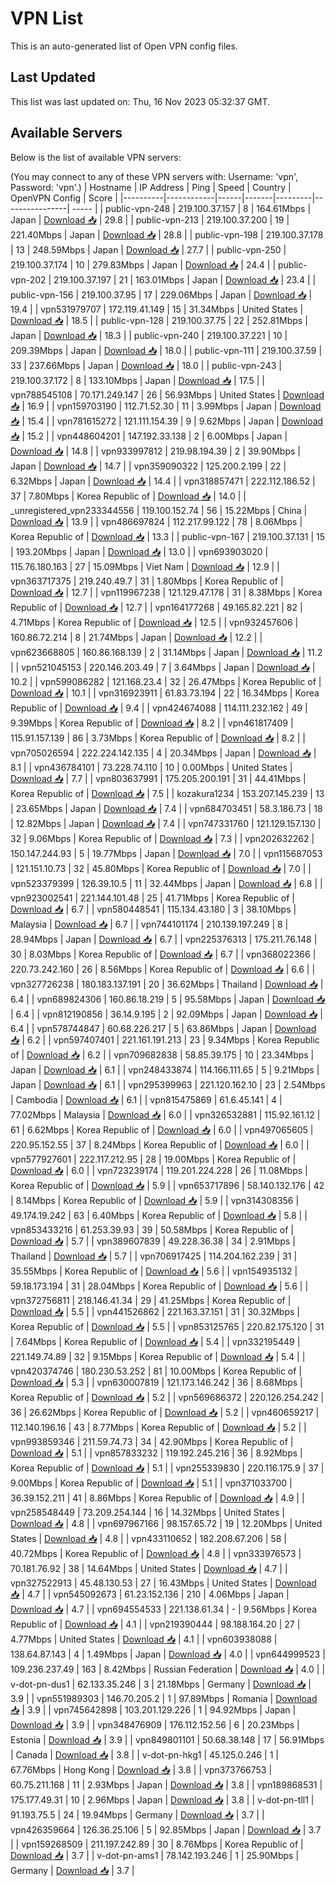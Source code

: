 # VPN List

This is an auto-generated list of Open VPN config files.

## Last Updated

This list was last updated on: Thu, 16 Nov 2023 05:32:37 GMT.

## Available Servers

Below is the list of available VPN servers:

(You may connect to any of these VPN servers with: Username: 'vpn', Password: 'vpn'.)
| Hostname | IP Address | Ping | Speed | Country | OpenVPN Config | Score |
|----------|------------|------|-------|---------|----------------| ----- |
| public-vpn-248 | 219.100.37.157 | 8 | 164.61Mbps | Japan | [Download 📥](./configs/server_0_JP.ovpn) | 29.8 |
| public-vpn-213 | 219.100.37.200 | 19 | 221.40Mbps | Japan | [Download 📥](./configs/server_1_JP.ovpn) | 28.8 |
| public-vpn-198 | 219.100.37.178 | 13 | 248.59Mbps | Japan | [Download 📥](./configs/server_2_JP.ovpn) | 27.7 |
| public-vpn-250 | 219.100.37.174 | 10 | 279.83Mbps | Japan | [Download 📥](./configs/server_3_JP.ovpn) | 24.4 |
| public-vpn-202 | 219.100.37.197 | 21 | 163.01Mbps | Japan | [Download 📥](./configs/server_4_JP.ovpn) | 23.4 |
| public-vpn-156 | 219.100.37.95 | 17 | 229.06Mbps | Japan | [Download 📥](./configs/server_5_JP.ovpn) | 19.4 |
| vpn531979707 | 172.119.41.149 | 15 | 31.34Mbps | United States | [Download 📥](./configs/server_6_US.ovpn) | 18.5 |
| public-vpn-128 | 219.100.37.75 | 22 | 252.81Mbps | Japan | [Download 📥](./configs/server_7_JP.ovpn) | 18.3 |
| public-vpn-240 | 219.100.37.221 | 10 | 209.39Mbps | Japan | [Download 📥](./configs/server_8_JP.ovpn) | 18.0 |
| public-vpn-111 | 219.100.37.59 | 33 | 237.66Mbps | Japan | [Download 📥](./configs/server_9_JP.ovpn) | 18.0 |
| public-vpn-243 | 219.100.37.172 | 8 | 133.10Mbps | Japan | [Download 📥](./configs/server_10_JP.ovpn) | 17.5 |
| vpn788545108 | 70.171.249.147 | 26 | 56.93Mbps | United States | [Download 📥](./configs/server_11_US.ovpn) | 16.9 |
| vpn159703190 | 112.71.52.30 | 11 | 3.99Mbps | Japan | [Download 📥](./configs/server_12_JP.ovpn) | 15.4 |
| vpn781615272 | 121.111.154.39 | 9 | 9.62Mbps | Japan | [Download 📥](./configs/server_13_JP.ovpn) | 15.2 |
| vpn448604201 | 147.192.33.138 | 2 | 6.00Mbps | Japan | [Download 📥](./configs/server_14_JP.ovpn) | 14.8 |
| vpn933997812 | 219.98.194.39 | 2 | 39.90Mbps | Japan | [Download 📥](./configs/server_15_JP.ovpn) | 14.7 |
| vpn359090322 | 125.200.2.199 | 22 | 6.32Mbps | Japan | [Download 📥](./configs/server_16_JP.ovpn) | 14.4 |
| vpn318857471 | 222.112.186.52 | 37 | 7.80Mbps | Korea Republic of | [Download 📥](./configs/server_17_KR.ovpn) | 14.0 |
| _unregistered_vpn233344556 | 119.100.152.74 | 56 | 15.22Mbps | China | [Download 📥](./configs/server_18_CN.ovpn) | 13.9 |
| vpn486697824 | 112.217.99.122 | 78 | 8.06Mbps | Korea Republic of | [Download 📥](./configs/server_19_KR.ovpn) | 13.3 |
| public-vpn-167 | 219.100.37.131 | 15 | 193.20Mbps | Japan | [Download 📥](./configs/server_20_JP.ovpn) | 13.0 |
| vpn693903020 | 115.76.180.163 | 27 | 15.09Mbps | Viet Nam | [Download 📥](./configs/server_21_VN.ovpn) | 12.9 |
| vpn363717375 | 219.240.49.7 | 31 | 1.80Mbps | Korea Republic of | [Download 📥](./configs/server_22_KR.ovpn) | 12.7 |
| vpn119967238 | 121.129.47.178 | 31 | 8.38Mbps | Korea Republic of | [Download 📥](./configs/server_23_KR.ovpn) | 12.7 |
| vpn164177268 | 49.165.82.221 | 82 | 4.71Mbps | Korea Republic of | [Download 📥](./configs/server_24_KR.ovpn) | 12.5 |
| vpn932457606 | 160.86.72.214 | 8 | 21.74Mbps | Japan | [Download 📥](./configs/server_25_JP.ovpn) | 12.2 |
| vpn623668805 | 160.86.168.139 | 2 | 31.14Mbps | Japan | [Download 📥](./configs/server_26_JP.ovpn) | 11.2 |
| vpn521045153 | 220.146.203.49 | 7 | 3.64Mbps | Japan | [Download 📥](./configs/server_27_JP.ovpn) | 10.2 |
| vpn599086282 | 121.168.23.4 | 32 | 26.47Mbps | Korea Republic of | [Download 📥](./configs/server_28_KR.ovpn) | 10.1 |
| vpn316923911 | 61.83.73.194 | 22 | 16.34Mbps | Korea Republic of | [Download 📥](./configs/server_29_KR.ovpn) | 9.4 |
| vpn424674088 | 114.111.232.162 | 49 | 9.39Mbps | Korea Republic of | [Download 📥](./configs/server_30_KR.ovpn) | 8.2 |
| vpn461817409 | 115.91.157.139 | 86 | 3.73Mbps | Korea Republic of | [Download 📥](./configs/server_31_KR.ovpn) | 8.2 |
| vpn705026594 | 222.224.142.135 | 4 | 20.34Mbps | Japan | [Download 📥](./configs/server_32_JP.ovpn) | 8.1 |
| vpn436784101 | 73.228.74.110 | 10 | 0.00Mbps | United States | [Download 📥](./configs/server_33_US.ovpn) | 7.7 |
| vpn803637991 | 175.205.200.191 | 31 | 44.41Mbps | Korea Republic of | [Download 📥](./configs/server_34_KR.ovpn) | 7.5 |
| kozakura1234 | 153.207.145.239 | 13 | 23.65Mbps | Japan | [Download 📥](./configs/server_35_JP.ovpn) | 7.4 |
| vpn684703451 | 58.3.186.73 | 18 | 12.82Mbps | Japan | [Download 📥](./configs/server_36_JP.ovpn) | 7.4 |
| vpn747331760 | 121.129.157.130 | 32 | 9.06Mbps | Korea Republic of | [Download 📥](./configs/server_37_KR.ovpn) | 7.3 |
| vpn202632262 | 150.147.244.93 | 5 | 19.77Mbps | Japan | [Download 📥](./configs/server_38_JP.ovpn) | 7.0 |
| vpn115687053 | 121.151.10.73 | 32 | 45.80Mbps | Korea Republic of | [Download 📥](./configs/server_39_KR.ovpn) | 7.0 |
| vpn523379399 | 126.39.10.5 | 11 | 32.44Mbps | Japan | [Download 📥](./configs/server_40_JP.ovpn) | 6.8 |
| vpn923002541 | 221.144.101.48 | 25 | 41.71Mbps | Korea Republic of | [Download 📥](./configs/server_41_KR.ovpn) | 6.7 |
| vpn580448541 | 115.134.43.180 | 3 | 38.10Mbps | Malaysia | [Download 📥](./configs/server_42_MY.ovpn) | 6.7 |
| vpn744101174 | 210.139.197.249 | 8 | 28.94Mbps | Japan | [Download 📥](./configs/server_43_JP.ovpn) | 6.7 |
| vpn225376313 | 175.211.76.148 | 30 | 8.03Mbps | Korea Republic of | [Download 📥](./configs/server_44_KR.ovpn) | 6.7 |
| vpn368022366 | 220.73.242.160 | 26 | 8.56Mbps | Korea Republic of | [Download 📥](./configs/server_45_KR.ovpn) | 6.6 |
| vpn327726238 | 180.183.137.191 | 20 | 36.62Mbps | Thailand | [Download 📥](./configs/server_46_TH.ovpn) | 6.4 |
| vpn689824306 | 160.86.18.219 | 5 | 95.58Mbps | Japan | [Download 📥](./configs/server_47_JP.ovpn) | 6.4 |
| vpn812190856 | 36.14.9.195 | 2 | 92.09Mbps | Japan | [Download 📥](./configs/server_48_JP.ovpn) | 6.4 |
| vpn578744847 | 60.68.226.217 | 5 | 63.86Mbps | Japan | [Download 📥](./configs/server_49_JP.ovpn) | 6.2 |
| vpn597407401 | 221.161.191.213 | 23 | 9.34Mbps | Korea Republic of | [Download 📥](./configs/server_50_KR.ovpn) | 6.2 |
| vpn709682838 | 58.85.39.175 | 10 | 23.34Mbps | Japan | [Download 📥](./configs/server_51_JP.ovpn) | 6.1 |
| vpn248433874 | 114.166.111.65 | 5 | 9.21Mbps | Japan | [Download 📥](./configs/server_52_JP.ovpn) | 6.1 |
| vpn295399963 | 221.120.162.10 | 23 | 2.54Mbps | Cambodia | [Download 📥](./configs/server_53_KH.ovpn) | 6.1 |
| vpn815475869 | 61.6.45.141 | 4 | 77.02Mbps | Malaysia | [Download 📥](./configs/server_54_MY.ovpn) | 6.0 |
| vpn326532881 | 115.92.161.12 | 61 | 6.62Mbps | Korea Republic of | [Download 📥](./configs/server_55_KR.ovpn) | 6.0 |
| vpn497065605 | 220.95.152.55 | 37 | 8.24Mbps | Korea Republic of | [Download 📥](./configs/server_56_KR.ovpn) | 6.0 |
| vpn577927601 | 222.117.212.95 | 28 | 19.00Mbps | Korea Republic of | [Download 📥](./configs/server_57_KR.ovpn) | 6.0 |
| vpn723239174 | 119.201.224.228 | 26 | 11.08Mbps | Korea Republic of | [Download 📥](./configs/server_58_KR.ovpn) | 5.9 |
| vpn653717896 | 58.140.132.176 | 42 | 8.14Mbps | Korea Republic of | [Download 📥](./configs/server_59_KR.ovpn) | 5.9 |
| vpn314308356 | 49.174.19.242 | 63 | 6.40Mbps | Korea Republic of | [Download 📥](./configs/server_60_KR.ovpn) | 5.8 |
| vpn853433216 | 61.253.39.93 | 39 | 50.58Mbps | Korea Republic of | [Download 📥](./configs/server_61_KR.ovpn) | 5.7 |
| vpn389607839 | 49.228.36.38 | 34 | 2.91Mbps | Thailand | [Download 📥](./configs/server_62_TH.ovpn) | 5.7 |
| vpn706917425 | 114.204.162.239 | 31 | 35.55Mbps | Korea Republic of | [Download 📥](./configs/server_63_KR.ovpn) | 5.6 |
| vpn154935132 | 59.18.173.194 | 31 | 28.04Mbps | Korea Republic of | [Download 📥](./configs/server_64_KR.ovpn) | 5.6 |
| vpn372756811 | 218.146.41.34 | 29 | 41.25Mbps | Korea Republic of | [Download 📥](./configs/server_65_KR.ovpn) | 5.5 |
| vpn441526862 | 221.163.37.151 | 31 | 30.32Mbps | Korea Republic of | [Download 📥](./configs/server_66_KR.ovpn) | 5.5 |
| vpn853125765 | 220.82.175.120 | 31 | 7.64Mbps | Korea Republic of | [Download 📥](./configs/server_67_KR.ovpn) | 5.4 |
| vpn332195449 | 221.149.74.89 | 32 | 9.15Mbps | Korea Republic of | [Download 📥](./configs/server_68_KR.ovpn) | 5.4 |
| vpn420374746 | 180.230.53.252 | 81 | 10.00Mbps | Korea Republic of | [Download 📥](./configs/server_69_KR.ovpn) | 5.3 |
| vpn630007819 | 121.173.146.242 | 36 | 8.68Mbps | Korea Republic of | [Download 📥](./configs/server_70_KR.ovpn) | 5.2 |
| vpn569686372 | 220.126.254.242 | 36 | 26.62Mbps | Korea Republic of | [Download 📥](./configs/server_71_KR.ovpn) | 5.2 |
| vpn460659217 | 112.140.196.16 | 43 | 8.77Mbps | Korea Republic of | [Download 📥](./configs/server_72_KR.ovpn) | 5.2 |
| vpn993859346 | 211.59.74.73 | 34 | 42.90Mbps | Korea Republic of | [Download 📥](./configs/server_73_KR.ovpn) | 5.1 |
| vpn857833232 | 119.192.245.216 | 36 | 8.92Mbps | Korea Republic of | [Download 📥](./configs/server_74_KR.ovpn) | 5.1 |
| vpn255339830 | 220.116.175.9 | 37 | 9.00Mbps | Korea Republic of | [Download 📥](./configs/server_75_KR.ovpn) | 5.1 |
| vpn371033700 | 36.39.152.211 | 41 | 8.86Mbps | Korea Republic of | [Download 📥](./configs/server_76_KR.ovpn) | 4.9 |
| vpn258548449 | 73.209.254.144 | 16 | 14.32Mbps | United States | [Download 📥](./configs/server_77_US.ovpn) | 4.8 |
| vpn697967166 | 98.157.65.72 | 19 | 12.20Mbps | United States | [Download 📥](./configs/server_78_US.ovpn) | 4.8 |
| vpn433110652 | 182.208.67.206 | 58 | 40.72Mbps | Korea Republic of | [Download 📥](./configs/server_79_KR.ovpn) | 4.8 |
| vpn333976573 | 70.181.76.92 | 38 | 14.64Mbps | United States | [Download 📥](./configs/server_80_US.ovpn) | 4.7 |
| vpn327522913 | 45.48.130.53 | 27 | 16.43Mbps | United States | [Download 📥](./configs/server_81_US.ovpn) | 4.7 |
| vpn545092673 | 61.23.152.136 | 210 | 4.06Mbps | Japan | [Download 📥](./configs/server_82_JP.ovpn) | 4.7 |
| vpn694554533 | 221.138.61.34 | - | 9.56Mbps | Korea Republic of | [Download 📥](./configs/server_83_KR.ovpn) | 4.1 |
| vpn219390444 | 98.188.164.20 | 27 | 4.77Mbps | United States | [Download 📥](./configs/server_84_US.ovpn) | 4.1 |
| vpn603938088 | 138.64.87.143 | 4 | 1.49Mbps | Japan | [Download 📥](./configs/server_85_JP.ovpn) | 4.0 |
| vpn644999523 | 109.236.237.49 | 163 | 8.42Mbps | Russian Federation | [Download 📥](./configs/server_86_RU.ovpn) | 4.0 |
| v-dot-pn-dus1 | 62.133.35.246 | 3 | 21.18Mbps | Germany | [Download 📥](./configs/server_87_DE.ovpn) | 3.9 |
| vpn551989303 | 146.70.205.2 | 1 | 97.89Mbps | Romania | [Download 📥](./configs/server_88_RO.ovpn) | 3.9 |
| vpn745642898 | 103.201.129.226 | 1 | 94.92Mbps | Japan | [Download 📥](./configs/server_89_JP.ovpn) | 3.9 |
| vpn348476909 | 176.112.152.56 | 6 | 20.23Mbps | Estonia | [Download 📥](./configs/server_90_EE.ovpn) | 3.9 |
| vpn849801101 | 50.68.38.148 | 17 | 56.91Mbps | Canada | [Download 📥](./configs/server_91_CA.ovpn) | 3.8 |
| v-dot-pn-hkg1 | 45.125.0.246 | 1 | 67.76Mbps | Hong Kong | [Download 📥](./configs/server_92_HK.ovpn) | 3.8 |
| vpn373766753 | 60.75.211.168 | 11 | 2.93Mbps | Japan | [Download 📥](./configs/server_93_JP.ovpn) | 3.8 |
| vpn189868531 | 175.177.49.31 | 10 | 2.96Mbps | Japan | [Download 📥](./configs/server_94_JP.ovpn) | 3.8 |
| v-dot-pn-tll1 | 91.193.75.5 | 24 | 19.94Mbps | Germany | [Download 📥](./configs/server_95_DE.ovpn) | 3.7 |
| vpn426359664 | 126.36.25.106 | 5 | 92.85Mbps | Japan | [Download 📥](./configs/server_96_JP.ovpn) | 3.7 |
| vpn159268509 | 211.197.242.89 | 30 | 8.76Mbps | Korea Republic of | [Download 📥](./configs/server_97_KR.ovpn) | 3.7 |
| v-dot-pn-ams1 | 78.142.193.246 | 1 | 25.90Mbps | Germany | [Download 📥](./configs/server_98_DE.ovpn) | 3.7 |
